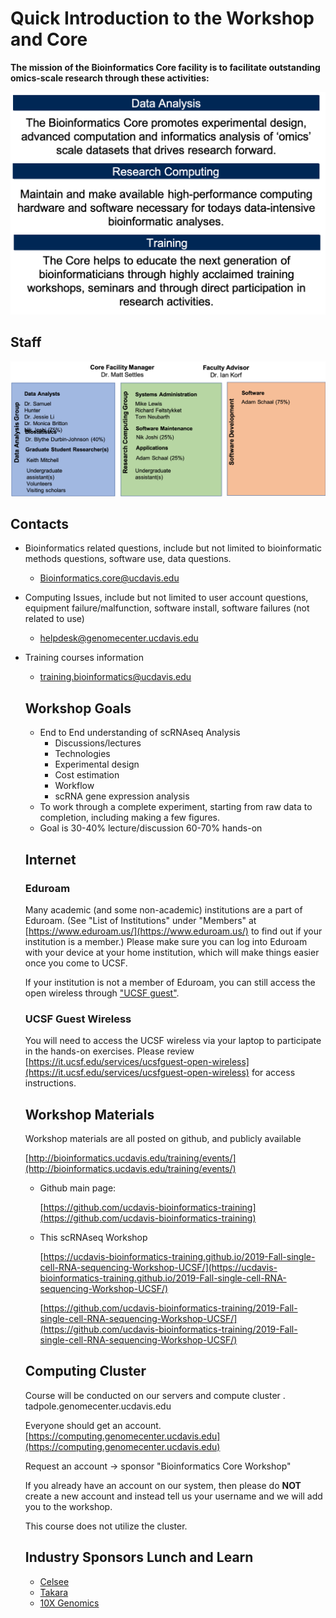 # Quick Introduction to the Workshop and Core

__The mission of the Bioinformatics Core facility is to facilitate outstanding omics-scale research through these activities:__

 <img src="base_figures/welcome_figure1.png" alt="welcome_figure1" width="800px"/>

## Staff

 <img src="base_figures/welcome_figure2.png" alt="welcome_figure2" width="800px"/>

## Contacts

* Bioinformatics related questions, include but not limited to bioinformatic methods questions, software use, data questions.
  * Bioinformatics.core@ucdavis.edu
* Computing Issues, include but not limited to user account questions, equipment failure/malfunction, software install, software failures (not related to use)
  * helpdesk@genomecenter.ucdavis.edu
* Training courses information
  * training.bioinformatics@ucdavis.edu

  ## Workshop Goals

  * End to End understanding of scRNAseq Analysis
    * Discussions/lectures
    * Technologies
    * Experimental design
    * Cost estimation
    * Workflow
    * scRNA gene expression analysis
  * To work through a complete experiment, starting from raw data to completion, including making a few figures.
  * Goal is 30-40% lecture/discussion 60-70% hands-on

  ## Internet

  ### Eduroam
  Many academic (and some non-academic) institutions are a part of Eduroam. (See "List of Institutions" under "Members" at [https://www.eduroam.us/](https://www.eduroam.us/) to find out if your institution is a member.) Please make sure you can log into Eduroam with your device at your home institution, which will make things easier once you come to UCSF.

  If your institution is not a member of Eduroam, you can still access the open wireless through ["UCSF guest"](#ucsf-guest-wireless).

  ### UCSF Guest Wireless

  You will need to access the UCSF wireless via your laptop to participate in the hands-on exercises. Please review [https://it.ucsf.edu/services/ucsfguest-open-wireless](https://it.ucsf.edu/services/ucsfguest-open-wireless) for access instructions.

  ## Workshop Materials

  Workshop materials are all posted on github, and publicly available

  [http://bioinformatics.ucdavis.edu/training/events/](http://bioinformatics.ucdavis.edu/training/events/)

  * Github main page:

  	[https://github.com/ucdavis-bioinformatics-training](https://github.com/ucdavis-bioinformatics-training)

  * This scRNAseq Workshop

    [https://ucdavis-bioinformatics-training.github.io/2019-Fall-single-cell-RNA-sequencing-Workshop-UCSF/](https://ucdavis-bioinformatics-training.github.io/2019-Fall-single-cell-RNA-sequencing-Workshop-UCSF/)

    [https://github.com/ucdavis-bioinformatics-training/2019-Fall-single-cell-RNA-sequencing-Workshop-UCSF/](https://github.com/ucdavis-bioinformatics-training/2019-Fall-single-cell-RNA-sequencing-Workshop-UCSF/)

  ## Computing Cluster

  Course will be conducted on our servers and compute cluster .  
  tadpole.genomecenter.ucdavis.edu

  Everyone should get an account.  
  [https://computing.genomecenter.ucdavis.edu](https://computing.genomecenter.ucdavis.edu)

  Request an account -> sponsor "Bioinformatics Core Workshop"

  If you already have an account on our system, then please do **NOT** create a new account and instead tell us your username and we will add you to the workshop.

  This course does not utilize the cluster.

  ## Industry Sponsors Lunch and Learn
  * [Celsee](https://www.celsee.com/)
  * [Takara](https://www.takarabio.com/)
  * [10X Genomics](https://www.10xgenomics.com/)
